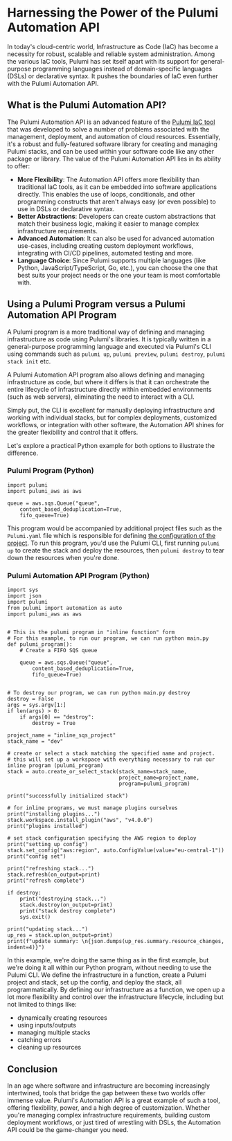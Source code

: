 # Harnessing the Power of the Pulumi Automation API

In today's cloud-centric world, Infrastructure as Code (IaC) has become a necessity for robust, scalable and reliable system administration. Among the various IaC tools, Pulumi has set itself apart with its support for general-purpose programming languages instead of domain-specific languages (DSLs) or declarative syntax. It pushes the boundaries of IaC even further with the Pulumi Automation API.

## What is the Pulumi Automation API?

The Pulumi Automation API is an advanced feature of the [Pulumi IaC tool](https://www.pulumi.com/docs/) that was developed to solve a number of problems associated with the management, deployment, and automation of cloud resources. Essentially, it's a robust and fully-featured software library for creating and managing Pulumi stacks, and can be used within your software code like any other package or library. The value of the Pulumi Automation API lies in its ability to offer:

- **More Flexibility**: The Automation API offers more flexibility than traditional IaC tools, as it can be embedded into software applications directly. This enables the use of loops, conditionals, and other programming constructs that aren't always easy (or even possible) to use in DSLs or declarative syntax.
- **Better Abstractions**: Developers can create custom abstractions that match their business logic, making it easier to manage complex infrastructure requirements.
- **Advanced Automation**: It can also be used for advanced automation use-cases, including creating custom deployment workflows, integrating with CI/CD pipelines, automated testing and more.
- **Language Choice**: Since Pulumi supports multiple languages (like Python, JavaScript/TypeScript, Go, etc.), you can choose the one that best suits your project needs or the one your team is most comfortable with.

## Using a Pulumi Program versus a Pulumi Automation API Program

A Pulumi program is a more traditional way of defining and managing infrastructure as code using Pulumi's libraries. It is typically written in a general-purpose programming language and executed via Pulumi's CLI using commands such as `pulumi up`, `pulumi preview`, `pulumi destroy`, `pulumi stack init` etc.

A Pulumi Automation API program also allows defining and managing infrastructure as code, but where it differs is that it can orchestrate the entire lifecycle of infrastructure directly within embedded environments (such as web servers), eliminating the need to interact with a CLI.

Simply put, the CLI is excellent for manually deploying infrastructure and working with individual stacks, but for complex deployments, customized workflows, or integration with other software, the Automation API shines for the greater flexibility and control that it offers.

Let's explore a practical Python example for both options to illustrate the difference.

### Pulumi Program (Python)

```
import pulumi
import pulumi_aws as aws

queue = aws.sqs.Queue("queue",
    content_based_deduplication=True,
    fifo_queue=True)

```

This program would be accompanied by additional project files such as the `Pulumi.yaml` file which is responsible for defining [the configuration of the project](https://www.pulumi.com/docs/concepts/projects/). To run this program, you'd use the Pulumi CLI, first running `pulumi up` to create the stack and deploy the resources, then `pulumi destroy` to tear down the resources when you're done.

### Pulumi Automation API Program (Python)

```
import sys
import json
import pulumi
from pulumi import automation as auto
import pulumi_aws as aws


# This is the pulumi program in "inline function" form
# For this example, to run our program, we can run python main.py
def pulumi_program():
    # Create a FIFO SQS queue

    queue = aws.sqs.Queue("queue",
        content_based_deduplication=True,
        fifo_queue=True)
    

# To destroy our program, we can run python main.py destroy
destroy = False
args = sys.argv[1:]
if len(args) > 0:
    if args[0] == "destroy":
        destroy = True

project_name = "inline_sqs_project"
stack_name = "dev"

# create or select a stack matching the specified name and project.
# this will set up a workspace with everything necessary to run our inline program (pulumi_program)
stack = auto.create_or_select_stack(stack_name=stack_name,
                                    project_name=project_name,
                                    program=pulumi_program)

print("successfully initialized stack")

# for inline programs, we must manage plugins ourselves
print("installing plugins...")
stack.workspace.install_plugin("aws", "v4.0.0")
print("plugins installed")

# set stack configuration specifying the AWS region to deploy
print("setting up config")
stack.set_config("aws:region", auto.ConfigValue(value="eu-central-1"))
print("config set")

print("refreshing stack...")
stack.refresh(on_output=print)
print("refresh complete")

if destroy:
    print("destroying stack...")
    stack.destroy(on_output=print)
    print("stack destroy complete")
    sys.exit()

print("updating stack...")
up_res = stack.up(on_output=print)
print(f"update summary: \n{json.dumps(up_res.summary.resource_changes, indent=4)}")
```

In this example, we're doing the same thing as in the first example, but we're doing it all within our Python program, without needing to use the Pulumi CLI. We define the infrastructure in a function, create a Pulumi project and stack, set up the config, and deploy the stack, all programmatically. By defining our infrastructure as a function, we open up a lot more flexibility and control over the infrastructure lifecycle, including but not limited to things like:
- dynamically creating resources
- using inputs/outputs
- managing multiple stacks
- catching errors
- cleaning up resources

## Conclusion

In an age where software and infrastructure are becoming increasingly intertwined, tools that bridge the gap between these two worlds offer immense value. Pulumi's Automation API is a great example of such a tool, offering flexibility, power, and a high degree of customization. Whether you're managing complex infrastructure requirements, building custom deployment workflows, or just tired of wrestling with DSLs, the Automation API could be the game-changer you need.
